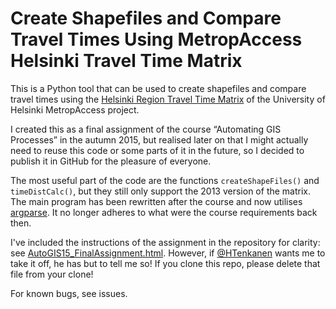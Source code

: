 # Create Shapefiles and Compare Travel Times Using MetropAccess Helsinki Travel Time Matrix

This is a Python tool that can be used to create shapefiles and compare travel times using the [Helsinki Region Travel Time Matrix](http://blogs.helsinki.fi/accessibility/helsinki-region-travel-time-matrix/) of the University of Helsinki MetropAccess project.

I created this as a final assignment of the course “Automating GIS Processes” in the autumn 2015, but realised later on that I might actually need to reuse this code or some parts of it in the future, so I decided to publish it in GitHub for the pleasure of everyone.

The most useful part of the code are the functions ```createShapeFiles()``` and ```timeDistCalc()```, but they still only support the 2013 version of the matrix. The main program has been rewritten after the course and now utilises [argparse](https://docs.python.org/3/library/argparse.html). It no longer adheres to what were the course requirements back then.

I've included the instructions of the assignment in the repository for clarity: see [AutoGIS15_FinalAssignment.html](AutoGIS15_FinalAssignment.html). However, if [@HTenkanen](https://github.com/htenkanen) wants me to take it off, he has but to tell me so! If you clone this repo, please delete that file from your clone!

For known bugs, see issues.
